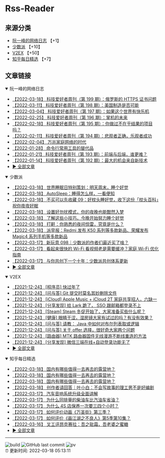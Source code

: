 # Rss-Reader

## 来源分类

* [阮一峰的网络日志](#阮一峰的网络日志) 【+1】
* [少数派](#少数派) 【+10】
* [V2EX](#V2EX) 【+50】
* [知乎每日精选](#知乎每日精选) 【+7】

## 文章链接

<details open>
    <summary id="阮一峰的网络日志">
     阮一峰的网络日志
    </summary>


* [【2022-03-18】 科技爱好者周刊（第 199 期）：俄罗斯的 HTTPS 证书问题](http://www.ruanyifeng.com/blog/2022/03/weekly-issue-199.html)
* [【2022-03-11】 科技爱好者周刊（第 198 期）：美国制造是否可能](http://www.ruanyifeng.com/blog/2022/03/weekly-issue-198.html)
* [【2022-03-04】 科技爱好者周刊（第 197 期）：如果这个世界有快乐机](http://www.ruanyifeng.com/blog/2022/03/weekly-issue-197.html)
* [【2022-02-25】 科技爱好者周刊（第 196 期）：掌机的未来](http://www.ruanyifeng.com/blog/2022/02/weekly-issue-196.html)
* [【2022-02-18】 科技爱好者周刊（第 195 期）：你做过不在乎结果的项目吗？](http://www.ruanyifeng.com/blog/2022/02/weekly-issue-195.html)
* [【2022-02-11】 科技爱好者周刊（第 194 期）：悲观者正确，乐观者成功](http://www.ruanyifeng.com/blog/2022/02/weekly-issue-194.html)
* [【2022-02-04】 万兆家庭网络的时代](http://www.ruanyifeng.com/blog/2022/02/10g-ethernet.html)
* [【2022-01-28】 命令行常用工具的替代品](http://www.ruanyifeng.com/blog/2022/01/cli-alternative-tools.html)
* [【2022-01-21】 科技爱好者周刊（第 193 期）：前端与后端，谁更难？](http://www.ruanyifeng.com/blog/2022/01/weekly-issue-193.html)
* [【2022-01-14】 科技爱好者周刊（第 192 期）：最大的机会来自新技术](http://www.ruanyifeng.com/blog/2022/01/weekly-issue-192.html)
* [:arrow_forward: 全部文章](data/阮一峰的网络日志.md)
</details>

<details open>
    <summary id="少数派">
     少数派
    </summary>


* [【2022-03-18】 世界睡眠日特别策划：明天周末，睡个好觉](https://sspai.com/post/72129)
* [【2022-03-18】 AutoSleep：睡得怎么样，一看便知](https://sspai.com/post/72130)
* [【2022-03-18】 不买可以先收藏 09：好枕头睡好觉，收下这份「枕头百科」祝你夜夜好眠](https://sspai.com/post/72136)
* [【2022-03-18】 设置好勿扰模式，你的夜晚也能酣然入梦](https://sspai.com/post/72135)
* [【2022-03-18】 了解这些小技巧，今晚开始努力睡个好觉](https://sspai.com/post/72134)
* [【2022-03-18】 打鼾：你熟悉的夜间惊雷，究竟是什么？](https://sspai.com/post/72133)
* [【2022-03-18】 派早报：Redmi 发布 K50 系列等多款新品、荣耀发布 Magic4 系列手机等多款新品](https://sspai.com/post/72126)
* [【2022-03-17】 新玩意 098｜少数派的作者们最近买了啥？](https://sspai.com/post/72116)
* [【2022-03-17】 看起来很快的 Wi-Fi 看视频老是需要缓冲？家庭 Wi-Fi 优化指南](https://sspai.com/post/72111)
* [【2022-03-17】 与你共创下一个十年：少数派共创体系更新](https://sspai.com/post/72089)
* [:arrow_forward: 全部文章](data/少数派.md)
</details>

<details open>
    <summary id="V2EX">
     V2EX
    </summary>


* [【2021-12-24】 [程序员] 快过年了](https://www.v2ex.com/t/824201)
* [【2021-12-24】 [问与答] Git 提交时莫名其妙删除文件](https://www.v2ex.com/t/824200)
* [【2021-12-24】 [iCloud] Apple Music + iCloud 2T 家庭共享招人，六缺一](https://www.v2ex.com/t/824199)
* [【2021-12-24】 [分享发现] 给 Lark 跪了， SSO 跟邮箱都登录不上](https://www.v2ex.com/t/824198)
* [【2021-12-24】 [Steam] Steam 冬促开始了，大家准备买些什么呢？](https://www.v2ex.com/t/824197)
* [【2021-12-24】 [健康] 眼睛干涩，湿房镜大家有试过的吗？有没有效果？](https://www.v2ex.com/t/824196)
* [【2021-12-24】 [问与答] 请教： Java 中如何对布尔列表取或逻辑](https://www.v2ex.com/t/824194)
* [【2021-12-24】 [问与答] 关于 offer 选择，很好奇大家两个问题](https://www.v2ex.com/t/824192)
* [【2021-12-24】 [路由器] MTK 路由器固件无线漫游不断线重连的方法](https://www.v2ex.com/t/824191)
* [【2021-12-24】 [分享发现] 微信三端在线+自动登录功能无了](https://www.v2ex.com/t/824190)
* [:arrow_forward: 全部文章](data/V2EX.md)
</details>

<details open>
    <summary id="知乎每日精选">
     知乎每日精选
    </summary>


* [【2022-03-18】 国内有哪些值得一去再去的露营地？](http://www.zhihu.com/question/522429536/answer/2393353415?utm_campaign=rss&utm_medium=rss&utm_source=rss&utm_content=title)
* [【2022-03-18】 国内有哪些值得一去再去的露营地？](http://www.zhihu.com/question/522429536/answer/2394376425?utm_campaign=rss&utm_medium=rss&utm_source=rss&utm_content=title)
* [【2022-03-18】 国内有哪些值得一去再去的露营地？](http://www.zhihu.com/question/522429536/answer/2393943795?utm_campaign=rss&utm_medium=rss&utm_source=rss&utm_content=title)
* [【2022-03-18】 创作者请回答｜叶小白：不会写故事的理工男不是好编剧](http://zhuanlan.zhihu.com/p/482706337?utm_campaign=rss&utm_medium=rss&utm_source=rss&utm_content=title)
* [【2022-03-17】 汽车音响系统升级全面讲解](http://zhuanlan.zhihu.com/p/110273421?utm_campaign=rss&utm_medium=rss&utm_source=rss&utm_content=title)
* [【2022-03-17】 为什么同排量的柴油车比汽油车省油？](http://www.zhihu.com/question/21044512/answer/2393587827?utm_campaign=rss&utm_medium=rss&utm_source=rss&utm_content=title)
* [【2022-03-17】 为什么 4S 店保养一次要三四个小时？](http://www.zhihu.com/question/341386481/answer/2394154747?utm_campaign=rss&utm_medium=rss&utm_source=rss&utm_content=title)
* [【2022-03-17】 如何评价动画《万圣街》第三季？](http://www.zhihu.com/question/522130609/answer/2392674961?utm_campaign=rss&utm_medium=rss&utm_source=rss&utm_content=title)
* [【2022-03-17】 如何评价《画江湖之不良人》第5季第10集？](http://www.zhihu.com/question/522413482/answer/2393409920?utm_campaign=rss&utm_medium=rss&utm_source=rss&utm_content=title)
* [【2022-03-16】 叉工评昂克赛拉：吾之砒霜，吾老婆之蜜糖](http://zhuanlan.zhihu.com/p/481957955?utm_campaign=rss&utm_medium=rss&utm_source=rss&utm_content=title)
* [:arrow_forward: 全部文章](data/知乎每日精选.md)
</details>


---

![build](https://github.com/LikaiLee/rss-reader/workflows/rss%20reader/badge.svg)
![GitHub last commit](https://img.shields.io/github/last-commit/likailee/rss-reader)
![pv](https://pageview.vercel.app/?github_user=likailee) <br>
:alarm_clock: 更新时间: 2022-03-18 05:13:11